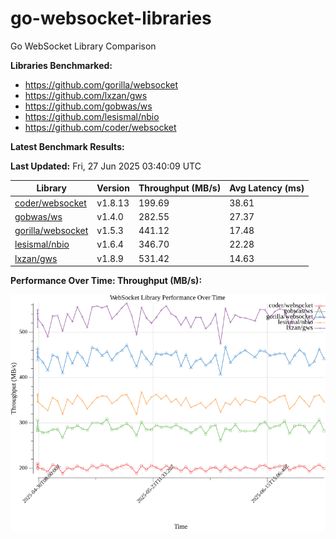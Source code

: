 # go-websocket-libraries

Go WebSocket Library Comparison

**Libraries Benchmarked:**

- https://github.com/gorilla/websocket
- https://github.com/lxzan/gws
- https://github.com/gobwas/ws
- https://github.com/lesismal/nbio
- https://github.com/coder/websocket

**Latest Benchmark Results:**

<!-- BENCHMARK_TABLE_START -->
**Last Updated:** Fri, 27 Jun 2025 03:40:09 UTC

| Library                                         | Version         | Throughput (MB/s) | Avg Latency (ms) |
| ----------------------------------------------- | --------------- | ----------------- | ---------------- |
| [coder/websocket](https://github.com/coder/websocket) | v1.8.13 | 199.69 | 38.61 |
| [gobwas/ws](https://github.com/gobwas/ws) | v1.4.0 | 282.55 | 27.37 |
| [gorilla/websocket](https://github.com/gorilla/websocket) | v1.5.3 | 441.12 | 17.48 |
| [lesismal/nbio](https://github.com/lesismal/nbio) | v1.6.4 | 346.70 | 22.28 |
| [lxzan/gws](https://github.com/lxzan/gws) | v1.8.9 | 531.42 | 14.63 |
<!-- BENCHMARK_TABLE_END -->

**Performance Over Time: Throughput (MB/s):**

![Benchmark Performance Graph](benchmark_performance.png)